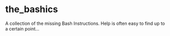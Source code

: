 # the_bashics
A collection of the missing Bash Instructions. Help is often easy to find up to a certain point...
